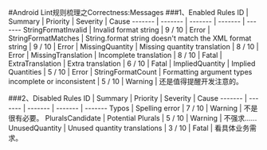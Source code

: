 #Android Lint规则梳理之Correctness:Messages
###1、Enabled Rules
ID | Summary | Priority | Severity | Cause
------- | ------- | ------- | ------- | -------
StringFormatInvalid | Invalid format string | 9 / 10 | Error | 
StringFormatMatches | String.format string doesn't match the XML format string | 9 / 10 | Error | 
MissingQuantity | Missing quantity translation | 8 / 10 | Error | 
MissingTranslation | Incomplete translation | 8 / 10 | Fatal | 
ExtraTranslation | Extra translation | 6 / 10 | Fatal | 
ImpliedQuantity | Implied Quantities | 5 / 10 | Error | 
StringFormatCount | Formatting argument types incomplete or inconsistent | 5 / 10 | Warning | 还是值得提醒开发注意的。

###2、Disabled Rules
ID | Summary | Priority | Severity | Cause
------- | ------- | ------- | ------- | -------
Typos | Spelling error | 7 / 10 | Warning | 不是很有必要。
PluralsCandidate | Potential Plurals | 5 / 10 | Warning | 不强求......
UnusedQuantity | Unused quantity translations | 3 / 10 | Fatal | 看具体业务需求。


